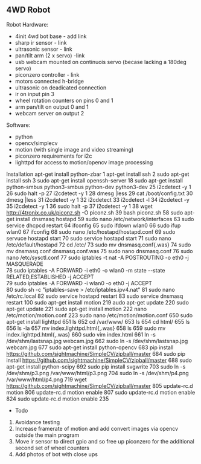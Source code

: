 4WD Robot
---------


Robot Hardware:

*  4init 4wd bot base - add link
*  sharp ir sensor - link 
*  ultrasonic sensor - link
*  pan/tilt arm (2 x servo) -link 
*  usb webcam mounted on continuois servo (becase lacking a 180deg servo)
*  piconzero controller - link
*    motors connected h-bridge
*    ultrasonic on deadicated connection
*    ir on input pin 3
*    wheel rotation counters on pins 0 and 1
*    arm pan/tilt on output 0 and 1
*    webcam server on output 2

Software:
*  python
*  opencv/simplecv
*  motion (with single image and video streaming)
*  piconzero requirements for i2c
*  lighttpd for access to motion/opencv image processing

Installation
apt-get install python-zbar
    1  apt-get install ssh
    2  sudo apt-get install ssh
    3  sudo apt-get install openssh-server
   18  sudo apt-get install python-smbus python3-smbus python-dev python3-dev
   25  i2cdetect -y 1
   26  sudo halt -p
   27  i2cdetect -y 1
   28  dmesg |less
   29  cat /boot/config.txt 
   30  dmesg |less
   31  i2cdetect -y 1
   32  i2cdetect 
   33  i2cdetect -l
   34  i2cdetect -y 
   35  i2cdetect -y 1
   36  sudo halt -p
   37  i2cdetect -y 1
   38  wget http://4tronix.co.uk/piconz.sh -O piconz.sh
   39  bash piconz.sh 
   58  sudo apt-get install dnsmasq hostapd 
   59  sudo nano /etc/network/interfaces
   63  sudo service dhcpcd  restart
   64  ifconfig
   65  sudo ifdown wlan0
   66  sudo ifup wlan0
   67  ifconfig
   68  sudo nano /etc/hostapd/hostapd.conf
   69  sudo servuce hostapd start
   70  sudo service hostapd start
   71  sudo nano /etc/default/hostapd 
   72  cd /etc/
   73  sudo mv dnsmasq.conf{.was}
   74  sudo mv dnsmasq.conf dnsmasq.conf.was
   75  sudo nano dnsmasq.conf 
   76  sudo nano /etc/sysctl.conf 
   77  sudo iptables -t nat -A POSTROUTING -o eth0 -j MASQUERADE  
   78  sudo iptables -A FORWARD -i eth0 -o wlan0 -m state --state RELATED,ESTABLISHED -j ACCEPT  
   79  sudo iptables -A FORWARD -i wlan0 -o eth0 -j ACCEPT  
   80  sudo sh -c "iptables-save > /etc/iptables.ipv4.nat"
   81  sudo nano /etc/rc.local 
   82  sudo service hostapd restart
   83  sudo service dnsmasq restart
  100  sudo apt-get install motion
  219  audo apt-get update
  220  sudo apt-get update
  221  sudo apt-get install motion
  222  nano /etc/motion/motion.conf 
  223  sudo nano /etc/motion/motion.conf 
  650  sudo apt-get install lighttpd
  651  ls
  652  cd /var/www/
  653  ls
  654  cd html/
  655  ls
  656  ls -la
  657  mv index.lighttpd.html{,.was}
  658  ls
  659  sudo mv index.lighttpd.html{,.was}
  660  sudo vim index.html
  661  ln -s /dev/shm/lastsnap.jpg webcam.jpg
  662  sudo ln -s /dev/shm/lastsnap.jpg webcam.jpg
  677  sudo apt-get install python-opencv
  683  pip install https://github.com/sightmachine/SimpleCV/zipball/master
  684  sudo pip install https://github.com/sightmachine/SimpleCV/zipball/master
  688  sudo apt-get install python-scipy
  692  sudo pip install svgwrite
  703  sudo ln -s /dev/shm/p3.png /var/www/html/p3.png
  704  sudo ln -s /dev/shm/p4.png /var/www/html/p4.png
  719  wget https://github.com/sightmachine/SimpleCV/zipball/master
  805  update-rc.d motion
  806  update-rc.d motion enable
  807  sudo update-rc.d motion enable
  824  sudo update-rc.d motion enable 235


* Todo

1. Avoidance testing
2. Increase framerate of motion and add convert images via opencv outside the main program
3. Move ir sensor to direct gpio and so free up piconzero for the additional second set of wheel counters
4. Add photos of bot with close ups
